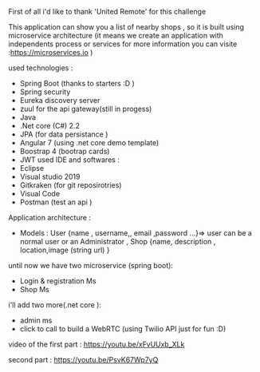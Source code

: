 First of all i'd like to thank 'United Remote' for this challenge 


This application can show you a list of nearby shops , so it is built using microservice architecture (it means we create an application with independents process or services for more information you can visite :https://microservices.io )

used technologies : 
- Spring Boot (thanks to starters :D ) 
- Spring security 
- Eureka discovery server 
- zuul for the api gateway(still in progess) 
- Java 
- .Net core (C#) 2.2 
- JPA (for data persistance ) 
- Angular  7 (using .net core demo template)
- Boostrap 4 (bootrap cards)
- JWT
used IDE and softwares :
- Eclipse 
- Visual studio 2019 
- Gitkraken (for git reposirotries)
- Visual Code
- Postman (test an api )

Application architecture : 
- Models : User {name , username,, email ,password ...}=> user can be a normal user or an Administrator , Shop {name, description , location,image (string url) }

until now we have two microservice (spring boot):
- Login & registration Ms 
- Shop Ms 

i'll add two more(.net core ):
- admin ms
- click to call to build a WebRTC  (using Twilio API  just for fun :D)

video of the first part : https://youtu.be/xFvUUxb_XLk

second part : https://youtu.be/PsvK67Wp7yQ


